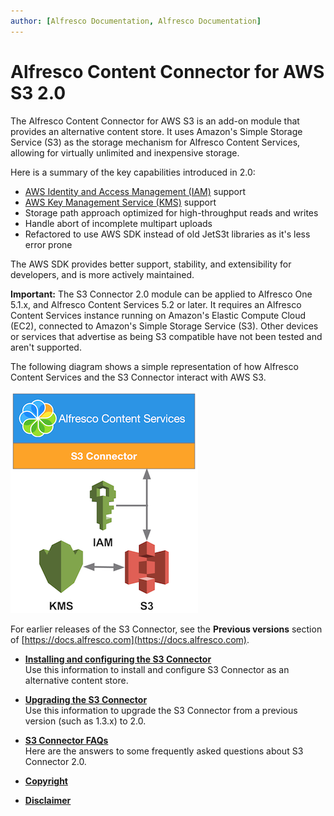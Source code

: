 ```yaml
---
author: [Alfresco Documentation, Alfresco Documentation]
---
```


# Alfresco Content Connector for AWS S3 2.0

The Alfresco Content Connector for AWS S3 is an add-on module that provides an alternative content store. It uses Amazon's Simple Storage Service \(S3\) as the storage mechanism for Alfresco Content Services, allowing for virtually unlimited and inexpensive storage.

Here is a summary of the key capabilities introduced in 2.0:

-   [AWS Identity and Access Management \(IAM\)](https://aws.amazon.com/iam/) support
-   [AWS Key Management Service \(KMS\)](https://aws.amazon.com/kms/) support
-   Storage path approach optimized for high-throughput reads and writes
-   Handle abort of incomplete multipart uploads
-   Refactored to use AWS SDK instead of old JetS3t libraries as it's less error prone

The AWS SDK provides better support, stability, and extensibility for developers, and is more actively maintained.

**Important:** The S3 Connector 2.0 module can be applied to Alfresco One 5.1.x, and Alfresco Content Services 5.2 or later. It requires an Alfresco Content Services instance running on Amazon's Elastic Compute Cloud \(EC2\), connected to Amazon's Simple Storage Service \(S3\). Other devices or services that advertise as being S3 compatible have not been tested and aren't supported.

The following diagram shows a simple representation of how Alfresco Content Services and the S3 Connector interact with AWS S3.

![](../images/s3-simple-architecture.png)

For earlier releases of the S3 Connector, see the **Previous versions** section of [https://docs.alfresco.com](https://docs.alfresco.com).

-   **[Installing and configuring the S3 Connector](../concepts/s3-contentstore-install-intro.md)**  
Use this information to install and configure S3 Connector as an alternative content store.
-   **[Upgrading the S3 Connector](../tasks/s3-contentstore-upgrade.md)**  
Use this information to upgrade the S3 Connector from a previous version \(such as 1.3.x\) to 2.0.
-   **[S3 Connector FAQs](../references/s3-contentstore-faq.md)**  
Here are the answers to some frequently asked questions about S3 Connector 2.0.
-   **[Copyright](../reuse/copyright.md)**  

-   **[Disclaimer](../reuse/disclaimer.md)**  


